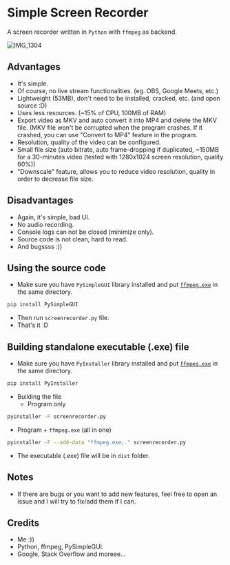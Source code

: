 # Simple Screen Recorder
A screen recorder written in `Python` with `ffmpeg` as backend.

![IMG_1304](https://user-images.githubusercontent.com/4103880/128118476-2a6f9a83-925f-4c17-8f0e-d47194f0c520.PNG)


## Advantages
- It's simple.
- Of course, no live stream functionalities. (eg. OBS, Google Meets, etc.)
- Lightweight (53MB), don't need to be installed, cracked, etc. (and open source :D)
- Uses less resources. (~15% of CPU, 100MB of RAM)
- Export video as MKV and auto convert it into MP4 and delete the MKV file. (MKV file won't be corrupted when the program crashes. If it crashed, you can use "Convert to MP4" feature in the program.
- Resolution, quality of the video can be configured.
- Small file size (auto bitrate, auto frame-dropping if duplicated, ~150MB for a 30-minutes video (tested with 1280x1024 screen resolution, quality 60%))
- "Downscale" feature, allows you to reduce video resolution, quality in order to decrease file size.

## Disadvantages
- Again, it's simple, bad UI.
- No audio recording.
- Console logs can not be closed (minimize only).
- Source code is not clean, hard to read.
- And bugssss :))

## Using the source code
- Make sure you have `PySimpleGUI` library installed and put [`ffmpeg.exe`](https://ffmpeg.org/download.html) in the same directory.
```bash
pip install PySimpleGUI
```
- Then run `screenrecorder.py` file.
- That's it :D

## Building standalone executable (.exe) file
- Make sure you have `PyInstaller` library installed and put [`ffmpeg.exe`](https://ffmpeg.org/download.html) in the same directory.
```bash
pip install PyInstaller
```
- Building the file
  - Program only
```bash
pyinstaller -F screenrecorder.py
```
  - Program + `ffmpeg.exe` (all in one) 
```bash
pyinstaller -F --add-data "ffmpeg.exe;." screenrecorder.py
```
- The executable (.exe) file will be in `dist` folder.

## Notes
- If there are bugs or you want to add new features, feel free to open an issue and I will try to fix/add them if I can.

## Credits
- Me :))
- Python, ffmpeg, PySimpleGUI.
- Google, Stack Overflow and moreee...